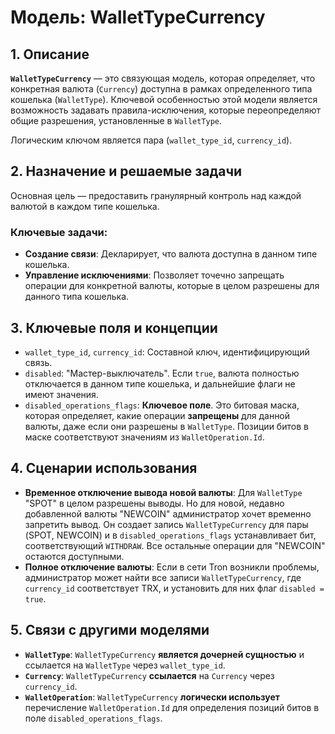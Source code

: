# Модель: WalletTypeCurrency

## 1. Описание

**`WalletTypeCurrency`** — это связующая модель, которая определяет, что конкретная валюта (`Currency`) доступна в рамках определенного типа кошелька (`WalletType`). Ключевой особенностью этой модели является возможность задавать правила-исключения, которые переопределяют общие разрешения, установленные в `WalletType`.

Логическим ключом является пара (`wallet_type_id`, `currency_id`).

## 2. Назначение и решаемые задачи

Основная цель — предоставить гранулярный контроль над каждой валютой в каждом типе кошелька.

### Ключевые задачи:
- **Создание связи**: Декларирует, что валюта доступна в данном типе кошелька.
- **Управление исключениями**: Позволяет точечно запрещать операции для конкретной валюты, которые в целом разрешены для данного типа кошелька.

## 3. Ключевые поля и концепции

- `wallet_type_id`, `currency_id`: Составной ключ, идентифицирующий связь.
- `disabled`: "Мастер-выключатель". Если `true`, валюта полностью отключается в данном типе кошелька, и дальнейшие флаги не имеют значения.
- `disabled_operations_flags`: **Ключевое поле**. Это битовая маска, которая определяет, какие операции **запрещены** для данной валюты, даже если они разрешены в `WalletType`. Позиции битов в маске соответствуют значениям из `WalletOperation.Id`.

## 4. Сценарии использования

- **Временное отключение вывода новой валюты**: Для `WalletType` "SPOT" в целом разрешены выводы. Но для новой, недавно добавленной валюты "NEWCOIN" администратор хочет временно запретить вывод. Он создает запись `WalletTypeCurrency` для пары (SPOT, NEWCOIN) и в `disabled_operations_flags` устанавливает бит, соответствующий `WITHDRAW`. Все остальные операции для "NEWCOIN" остаются доступными.
- **Полное отключение валюты**: Если в сети Tron возникли проблемы, администратор может найти все записи `WalletTypeCurrency`, где `currency_id` соответствует TRX, и установить для них флаг `disabled = true`.

## 5. Связи с другими моделями

- **`WalletType`**: `WalletTypeCurrency` **является дочерней сущностью** и ссылается на `WalletType` через `wallet_type_id`.
- **`Currency`**: `WalletTypeCurrency` **ссылается** на `Currency` через `currency_id`.
- **`WalletOperation`**: `WalletTypeCurrency` **логически использует** перечисление `WalletOperation.Id` для определения позиций битов в поле `disabled_operations_flags`.